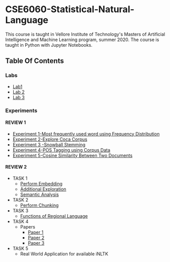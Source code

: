 # CSE6060-Statistical-Natural-Language

This course is taught in Vellore Institute of Technology's Masters of Artificial Intelligence and Machine Learning program, summer 2020. The course is taught in Python with Jupyter Notebooks.
## Table Of Contents
### Labs
* [Lab1](https://github.com/juniemariam/CSE6060---Statistical-Natural-Language/blob/master/LAB1%20NLP.ipynb)
* [Lab 2](https://github.com/juniemariam/CSE6060---Statistical-Natural-Language/blob/master/LAB2%20NLP.ipynb)
* [Lab 3](https://github.com/juniemariam/CSE6060---Statistical-Natural-Language/blob/master/LAB3%20NLP.ipynb)
### Experiments
#### REVIEW 1
- [Experiment 1-Most frequently used word using Frequency Distribution](https://github.com/juniemariam/CSE6060---Statistical-Natural-Language/blob/master/Assignment%201.ipynb)
- [Experiment 2-Explore Coca Corpus](https://github.com/juniemariam/CSE6060---Statistical-Natural-Language/blob/master/explore_coca_corpus.docx.pdf)
- [Experiment 3 -Snowball Stemming](https://github.com/juniemariam/CSE6060---Statistical-Natural-Language/blob/master/Assignment%203.ipynb)
- [Experiment 4-POS Tagging using Corpus Data](https://github.com/juniemariam/CSE6060---Statistical-Natural-Language/blob/master/Assignment%204.ipynb)
- [Experiment 5-Cosine Similarity Between Two Documents](https://github.com/juniemariam/CSE6060---Statistical-Natural-Language/blob/master/Assignment%205.ipynb)
#### REVIEW 2
- TASK 1 
  * [Perform Embedding](https://github.com/juniemariam/CSE6060---Statistical-Natural-Language/blob/master/Activity%201.ipynb)
  * [Additional Exploration](https://github.com/juniemariam/CSE6060---Statistical-Natural-Language/blob/master/ACTIVITY.ipynb)
  * [Semantic Analysis]()
- TASK 2
    * [Perform Chunking](https://github.com/juniemariam/CSE6060---Statistical-Natural-Language/blob/master/Activity%202.ipynb)
- TASK 3
    * [Functions of Regional Language](https://github.com/juniemariam/CSE6060---Statistical-Natural-Language/blob/master/Activity3.ipynb)
- TASK 4 
    * Papers
      * [Paper 1](https://www.ijser.org/onlineResearchPaperViewer.aspx?Information-Retrieval-in-Malayalam-Using-Natural-Language-Processing.pdf)
      * [Paper 2]()
      * [Paper 3]()
- TASK 5
    * Real World Application for available iNLTK

